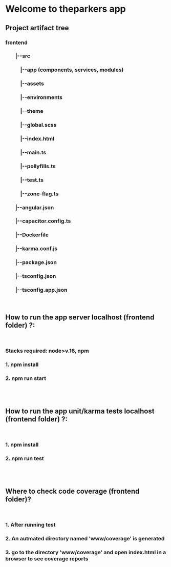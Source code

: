 # Welcome to theparkers app

## Project artifact tree
### frontend
### &nbsp;&nbsp;&nbsp;&nbsp;&nbsp;&nbsp;&nbsp;  |--src
### &nbsp;&nbsp;&nbsp;&nbsp;&nbsp;&nbsp;&nbsp;&nbsp;&nbsp;&nbsp;&nbsp;  |--app (components, services, modules)
### &nbsp;&nbsp;&nbsp;&nbsp;&nbsp;&nbsp;&nbsp;&nbsp;&nbsp;&nbsp;&nbsp;  |--assets
### &nbsp;&nbsp;&nbsp;&nbsp;&nbsp;&nbsp;&nbsp;&nbsp;&nbsp;&nbsp;&nbsp;  |--environments
### &nbsp;&nbsp;&nbsp;&nbsp;&nbsp;&nbsp;&nbsp;&nbsp;&nbsp;&nbsp;&nbsp;  |--theme
### &nbsp;&nbsp;&nbsp;&nbsp;&nbsp;&nbsp;&nbsp;&nbsp;&nbsp;&nbsp;&nbsp;  |--global.scss
### &nbsp;&nbsp;&nbsp;&nbsp;&nbsp;&nbsp;&nbsp;&nbsp;&nbsp;&nbsp;&nbsp;  |--index.html
### &nbsp;&nbsp;&nbsp;&nbsp;&nbsp;&nbsp;&nbsp;&nbsp;&nbsp;&nbsp;&nbsp;  |--main.ts
### &nbsp;&nbsp;&nbsp;&nbsp;&nbsp;&nbsp;&nbsp;&nbsp;&nbsp;&nbsp;&nbsp;  |--pollyfills.ts
### &nbsp;&nbsp;&nbsp;&nbsp;&nbsp;&nbsp;&nbsp;&nbsp;&nbsp;&nbsp;&nbsp;  |--test.ts
### &nbsp;&nbsp;&nbsp;&nbsp;&nbsp;&nbsp;&nbsp;&nbsp;&nbsp;&nbsp;&nbsp;  |--zone-flag.ts
### &nbsp;&nbsp;&nbsp;&nbsp;&nbsp;&nbsp;&nbsp;  |--angular.json
### &nbsp;&nbsp;&nbsp;&nbsp;&nbsp;&nbsp;&nbsp;  |--capacitor.config.ts
### &nbsp;&nbsp;&nbsp;&nbsp;&nbsp;&nbsp;&nbsp;  |--Dockerfile
### &nbsp;&nbsp;&nbsp;&nbsp;&nbsp;&nbsp;&nbsp;  |--karma.conf.js
### &nbsp;&nbsp;&nbsp;&nbsp;&nbsp;&nbsp;&nbsp;  |--package.json
### &nbsp;&nbsp;&nbsp;&nbsp;&nbsp;&nbsp;&nbsp;  |--tsconfig.json
### &nbsp;&nbsp;&nbsp;&nbsp;&nbsp;&nbsp;&nbsp;  |--tsconfig.app.json
 <br />

## How to run the app server localhost (frontend folder) ?:
 <br />

### Stacks required: node>v.16, npm
### 1. npm install
### 2. npm run start

 <br /> <br />

## How to run the app unit/karma tests localhost (frontend folder) ?:
 <br />

### 1. npm install
### 2. npm run test
 <br /> <br />
 
## Where to check code coverage (frontend folder)? 
 <br />

### 1. After running test
### 2. An autmated directory named 'www/coverage' is generated
### 3. go to the directory 'www/coverage' and open index.html in a browser to see coverage reports


